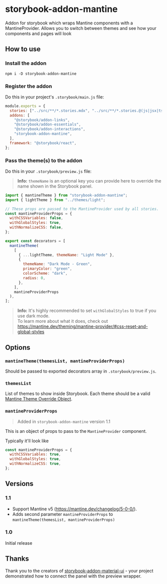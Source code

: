 # storybook-addon-mantine

Addon for storybook which wraps Mantine components with a MantineProvider. Allows you to switch between themes and see how your components and pages will look

## How to use

### Install the addon

```shell
npm i -D storybook-addon-mantine
```

### Register the addon

Do this in your project's `.storybook/main.js` file:

```js
module.exports = {
  stories: ["../src/**/*.stories.mdx", "../src/**/*.stories.@(js|jsx|ts|tsx)"],
  addons: [
    "@storybook/addon-links",
    "@storybook/addon-essentials",
    "@storybook/addon-interactions",
    "storybook-addon-mantine",
  ],
  framework: "@storybook/react",
};
```

### Pass the theme(s) to the addon

Do this in your `.storybook/preview.js` file:

> **Info:** `themeName` is an optional key you can provide here to override the name shown in the Storybook panel.

```js
import { mantineTheme } from "storybook-addon-mantine";
import { lightTheme } from "../themes/light";

// These props are passed to the MantineProvider used by all stories.
const mantineProviderProps = {
  withCSSVariables: false,
  withGlobalStyles: true,
  withNormalizeCSS: false,
};

export const decorators = [
  mantineTheme(
    [
      { ...lightTheme, themeName: "Light Mode" },
      {
        themeName: "Dark Mode - Green",
        primaryColor: "green",
        colorScheme: "dark",
        radius: 0,
      },
    ],
    mantineProviderProps
  ),
];
```

> **Info:** It's highly recommended to set `withGlobalStyles` to true if you use dark mode.  
> To learn more about what it does, check out https://mantine.dev/theming/mantine-provider/#css-reset-and-global-styles

## Options

### `mantineTheme(themesList, mantineProviderProps)`

Should be passed to exported decorators array in `.storybook/preview.js`.

### `themesList`

List of themes to show inside Storybook.
Each theme should be a valid [Mantine Theme Override Object](https://mantine.dev/theming/theme-object/#store-theme-override-object-in-a-variable).

### `mantineProviderProps`

> Added in `storybook-addon-mantine` version 1.1

This is an object of props to pass to the `MantineProvider` component.

Typically it'll look like

```js static
const mantineProviderProps = {
  withCSSVariables: true,
  withGlobalStyles: true,
  withNormalizeCSS: true,
};
```

## Versions

### 1.1

- Support Mantine v5 (https://mantine.dev/changelog/5-0-0/).
- Adds second parameter `mantineProviderProps` to `mantineTheme(themesList, mantineProviderProps)`

### 1.0

Initial release

## Thanks

Thank you to the creators of [storybook-addon-material-ui](https://github.com/react-theming/storybook-addon-material-ui) - your project demonstrated how to connect the panel with the preview wrapper.
